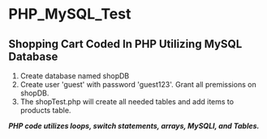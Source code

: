 # PHP_MySQL_Test
Shopping Cart Coded In PHP Utilizing MySQL Database 
---------------------------------------------------- 
1. Create database named shopDB 
2. Create user 'guest' with password 'guest123'. Grant all premissions on shopDB. 
3. The shopTest.php will create all needed tables and add items to products table. 

***PHP code utilizes loops, switch statements, arrays, MySQLI, and Tables.***
